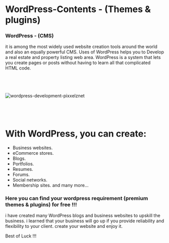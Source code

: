 # WordPress-Contents - (Themes & plugins)

### WordPress - (CMS)
it is among the most widely used website creation tools around the world and also an equally powerful CMS. Uses of WordPress helps you to Develop a real estate and property listing web area. WordPress is a system that lets you create pages or posts without having to learn all that complicated HTML code.


#
<br>

![wordpress-development-pixxelznet](https://user-images.githubusercontent.com/75518471/142776274-2ae9bbeb-f2de-48dc-89bf-83bb580be8b2.jpg)
<br>
#
<br>

# With WordPress, you can create:
- Business websites.
- eCommerce stores.
- Blogs.
- Portfolios.
- Resumes.
- Forums.
- Social networks.
- Membership sites.
and many more...

### Here you can find your wordpress requirement (premium themes & plugins) for free !!!

i have created many WordPress blogs and business websites to upskill the business. i learned that your business will go up if you provide reliability and flexibility to your client. create your website and enjoy it.

Best of Luck !!!
